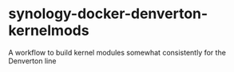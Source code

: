 # synology-docker-denverton-kernelmods
A workflow to build kernel modules somewhat consistently for the Denverton line
